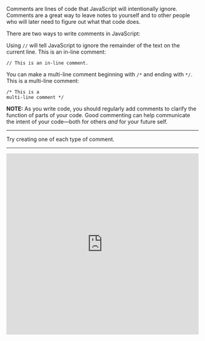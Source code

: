 <div class="challenge-instructions basic-javascript"><div><section id="description">
<p>Comments are lines of code that JavaScript will intentionally ignore. Comments are a great way to leave notes to yourself and to other people who will later need to figure out what that code does.</p>
<p>There are two ways to write comments in JavaScript:</p>
<p>Using <code>//</code> will tell JavaScript to ignore the remainder of the text on the current line. This is an in-line comment:</p>
<pre class="language-js"><code class="language-js"><span class="token comment">// This is an in-line comment.</span>
</code></pre>
<p>You can make a multi-line comment beginning with <code>/*</code> and ending with <code>*/</code>. This is a multi-line comment:</p>
<pre class="language-js"><code class="language-js"><span class="token comment">/* This is a
multi-line comment */</span>
</code></pre>
<p><strong>NOTE:</strong> As you write code, you should regularly add comments to clarify the function of parts of your code. Good commenting can help communicate the intent of your code—both for others <em>and</em> for your future self.</p>
</section></div><hr/><div><section id="instructions">
<p>Try creating one of each type of comment.</p>
</section></div><hr/></div>

<iframe width="100%" height="475" src="https://dotnetfiddle.net/Widget/CsCons" frameborder="0"></iframe>
